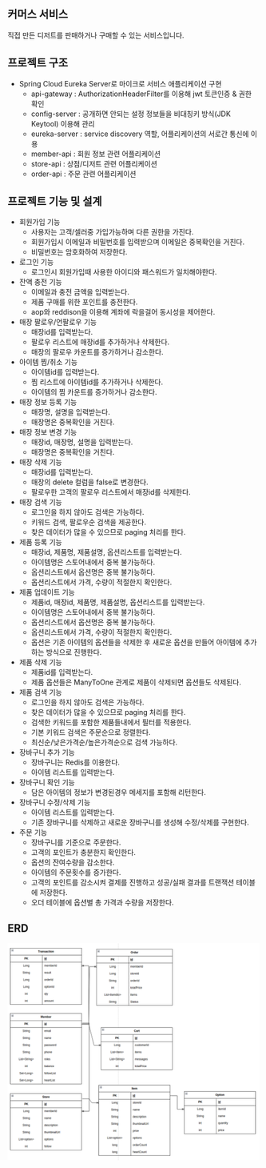 ## 커머스 서비스 
직접 만든 디저트를 판매하거나 구매할 수 있는 서비스입니다.


## 프로젝트 구조 
- Spring Cloud Eureka Server로 마이크로 서비스 애플리케이션 구현 
	- api-gateway : AuthorizationHeaderFilter를 이용해 jwt 토큰인증 & 권한 확인
	- config-server : 공개하면 안되는 설정 정보들을 비대칭키 방식(JDK Keytool) 이용해 관리
	- eureka-server : service discovery 역할, 어플리케이션의 서로간 통신에 이용
	- member-api : 회원 정보 관련 어플리케이션
	- store-api : 상점/디저트 관련 어플리케이션
	- order-api : 주문 관련 어플리케이션
## 프로젝트 기능 및 설계
- 회원가입 기능
	- 사용자는 고객/셀러중 가입가능하며 다른 권한을 가진다.
	- 회원가입시 이메일과 비밀번호를 입력받으며 이메일은 중복확인을 거친다.
	- 비밀번호는 암호화하여 저장한다.
- 로그인 기능
	- 로그인시 회원가입때 사용한 아이디와 패스워드가 일치해야한다.
- 잔액 충전 기능
	- 이메일과 충전 금액을 입력받는다.
	- 제품 구매를 위한 포인트를 충전한다.
	- aop와 reddison을 이용해 계좌에 락을걸어 동시성을 제어한다.
- 매장 팔로우/언팔로우 기능
	- 매장id를 입력받는다.
	- 팔로우 리스트에 매장id를 추가하거나 삭제한다.
	- 매장의 팔로우 카운트를 증가하거나 감소한다.
- 아이템 찜/취소 기능
	- 아이템id를 입력받는다.
	- 찜 리스트에 아이템id를 추가하거나 삭제한다.
	- 아이템의 찜 카운트를 증가하거나 감소한다.
- 매장 정보 등록 기능
	- 매장명, 설명을 입력받는다.
	- 매장명은 중복확인을 거친다.
- 매장 정보 변경 기능
	- 매장id, 매장명, 설명을 입력받는다.
	- 매장명은 중복확인을 거친다.
- 매장 삭제 기능
	- 매장id를 입력받는다.
	- 매장의 delete 컬럼을 false로 변경한다.
	- 팔로우한 고객의 팔로우 리스트에서 매장id를 삭제한다.
- 매장 검색 기능
	- 로그인을 하지 않아도 검색은 가능하다.
	- 키워드 검색, 팔로우순 검색을 제공한다. 
	- 찾은 데이터가 많을 수 있으므로 paging 처리를 한다.
- 제품 등록 기능
	- 매장id, 제품명, 제품설명, 옵션리스트를 입력받는다.
	- 아이템명은 스토어내에서 중복 불가능하다.
	- 옵션리스트에서 옵션명은 중복 불가능하다.
	- 옵션리스트에서 가격, 수량이 적절한지 확인한다.
- 제품 업데이트 기능
	- 제품id, 매장id, 제품명, 제품설명, 옵션리스트를 입력받는다.
	- 아이템명은 스토어내에서 중복 불가능하다.
	- 옵션리스트에서 옵션명은 중복 불가능하다.
	- 옵션리스트에서 가격, 수량이 적절한지 확인한다.
	- 옵션은 기존 아이템의 옵션들을 삭제한 후 새로운 옵션을 만들어 아이템에 추가하는 방식으로 진행한다.
- 제품 삭제 기능
	- 제품id를 입력받는다.
	- 제품 옵션들은 ManyToOne 관계로 제품이 삭제되면 옵션들도 삭제된다.
- 제품 검색 기능
	- 로그인을 하지 않아도 검색은 가능하다.
	- 찾은 데이터가 많을 수 있으므로 paging 처리를 한다.
	- 검색한 키워드를 포함한 제품들내에서 필터를 적용한다.
	- 기본 키워드 검색은 주문순으로 정렬한다.
	- 최신순/낮은가격순/높은가격순으로 검색 가능하다.
- 장바구니 추가 기능
	- 장바구니는 Redis를 이용한다.
	- 아이템 리스트를 입력받는다.
- 장바구니 확인 기능
	- 담은 아이템의 정보가 변경된경우 메세지를 포함해 리턴한다.
- 장바구니 수정/삭제 기능
	- 아이템 리스트를 입력받는다.
	- 기존 장바구니를 삭제하고 새로운 장바구니를 생성해 수정/삭제를 구현한다.
- 주문 기능
	- 장바구니를 기준으로 주문한다.
	- 고객의 포인트가 충분한지 확인한다.
    - 옵션의 잔여수량을 감소한다.
    - 아이템의 주문횟수를 증가한다.
    - 고객의 포인트를 감소시켜 결제를 진행하고 성공/실패 결과를 트랜잭션 테이블에 저장한다.
    - 오더 테이블에 옵션별 총 가격과 수량을 저장한다.
## ERD 
![ERD](erd.png)

	
